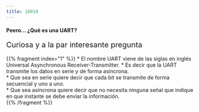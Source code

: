 ```yaml
---
title: 10010
---
```

#### Peero... ¿Qué es una UART?

<div style="font-size: 15pt">Curiosa y a la par interesante pregunta</div>
<br>
<div style="display: block">
{{% fragment index="1" %}}
 * El nombre UART viene de las siglas en inglés Universal Asynchronous Receiver-Transmitter.
 * Es decir que la UART transmite los datos en serie y de forma asíncrona.<br>
 * Que sea en serie quiere decir que cada bit se transmite de forma secuencial y uno a uno.<br>
 * Que sea asíncrona quiere decir que no necesita ninguna señal que indique en que instante se debe enviar la información.<br> 
{{% /fragment %}}

</div>